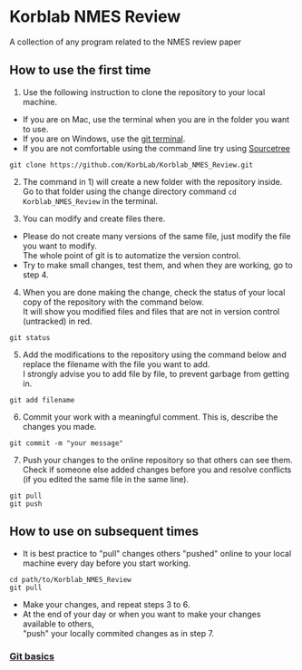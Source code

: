 # Korblab NMES Review
A collection of any program related to the NMES review paper

## How to use the first time

1. Use the following instruction to clone the repository to your local machine.
  - If you are on Mac, use the terminal when you are in the folder you want to use.
  - If you are on Windows, use the [git terminal](https://git-scm.com/download/win).
  - If you are not comfortable using the command line try using [Sourcetree](https://www.sourcetreeapp.com/)

```
git clone https://github.com/KorbLab/Korblab_NMES_Review.git
```

2. The command in 1) will create a new folder with the repository inside. </br>
Go to that folder using the change directory command ```cd Korblab_NMES_Review``` in the terminal.

3. You can modify and create files there.
  - Please do not create many versions of the same file, just modify the file you want to modify. </br>
  The whole point of git is to automatize the version control.
  - Try to make small changes, test them, and when they are working, go to step 4.

4. When you are done making the change, check the status of your local copy of the repository with the command below. </br>
It will show you modified files and files that are not in version control (untracked) in red.

```
git status
```

5. Add the modifications to the repository using the command below and replace the filename with the file you want to add. </br>
I strongly advise you to add file by file, to prevent garbage from getting in.

```
git add filename
```

6. Commit your work with a meaningful comment. This is, describe the changes you made.

```
git commit -m "your message"
```

7. Push your changes to the online repository so that others can see them. </br>
Check if someone else added changes before you and resolve conflicts (if you edited the same file in the same line).

```
git pull
git push
```

## How to use on subsequent times
- It is best practice to "pull" changes others "pushed" online to your local machine every day before you start working.

```
cd path/to/Korblab_NMES_Review
git pull
```

- Make your changes, and repeat steps 3 to 6.
- At the end of your day or when you want to make your changes available to others, </br>
"push" your locally commited changes as in step 7.


### [Git basics](https://rogerdudler.github.io/git-guide/)
